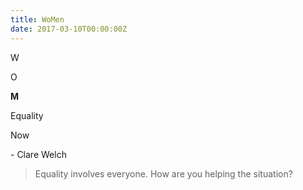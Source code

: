 ```yaml
---
title: WoMen
date: 2017-03-10T00:00:00Z
---
```


W

O

**M**

Equality

Now

\- Clare Welch

> Equality involves everyone. How are you helping the situation?
